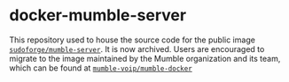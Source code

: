 # docker-mumble-server

This repository used to house the source code for the public image
[`sudoforge/mumble-server`][deprecated-image-url]. It is now archived. Users are
encouraged to migrate to the image maintained by the Mumble organization and its
team, which can be found at [`mumble-voip/mumble-docker`][mumble-voip-repo]

[mumble-voip-repo]: https://github.com/mumble-voip/mumble-docker "mumble-voip/mumble-docker"
[deprecated-image-url]: https://hub.docker.com/r/sudoforge/mumble-server/ "View on DockerHub"
